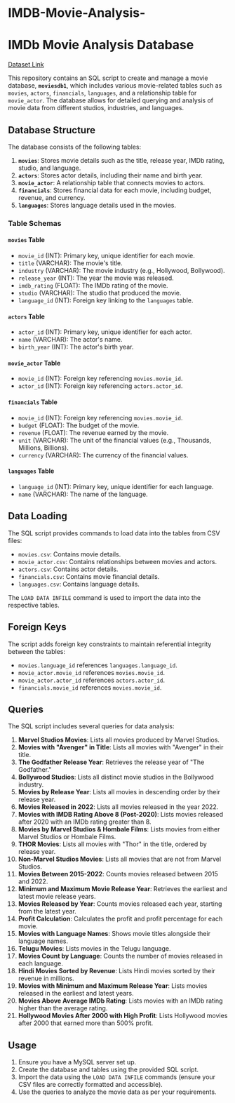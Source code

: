 ﻿# IMDB-Movie-Analysis-
# IMDb Movie Analysis Database
[Dataset Link](https://docs.google.com/spreadsheets/d/1in1xkssJYKpXloGGQaMTcfaAwYx3mSoM/edit?gid=839469216#gid=839469216)

This repository contains an SQL script to create and manage a movie database, **`moviesdb1`**, which includes various movie-related tables such as `movies`, `actors`, `financials`, `languages`, and a relationship table for `movie_actor`. The database allows for detailed querying and analysis of movie data from different studios, industries, and languages.

## Database Structure

The database consists of the following tables:

1. **`movies`**: Stores movie details such as the title, release year, IMDb rating, studio, and language.
2. **`actors`**: Stores actor details, including their name and birth year.
3. **`movie_actor`**: A relationship table that connects movies to actors.
4. **`financials`**: Stores financial data for each movie, including budget, revenue, and currency.
5. **`languages`**: Stores language details used in the movies.

### Table Schemas

#### `movies` Table
- `movie_id` (INT): Primary key, unique identifier for each movie.
- `title` (VARCHAR): The movie's title.
- `industry` (VARCHAR): The movie industry (e.g., Hollywood, Bollywood).
- `release_year` (INT): The year the movie was released.
- `imdb_rating` (FLOAT): The IMDb rating of the movie.
- `studio` (VARCHAR): The studio that produced the movie.
- `language_id` (INT): Foreign key linking to the `languages` table.

#### `actors` Table
- `actor_id` (INT): Primary key, unique identifier for each actor.
- `name` (VARCHAR): The actor's name.
- `birth_year` (INT): The actor's birth year.

#### `movie_actor` Table
- `movie_id` (INT): Foreign key referencing `movies.movie_id`.
- `actor_id` (INT): Foreign key referencing `actors.actor_id`.

#### `financials` Table
- `movie_id` (INT): Foreign key referencing `movies.movie_id`.
- `budget` (FLOAT): The budget of the movie.
- `revenue` (FLOAT): The revenue earned by the movie.
- `unit` (VARCHAR): The unit of the financial values (e.g., Thousands, Millions, Billions).
- `currency` (VARCHAR): The currency of the financial values.

#### `languages` Table
- `language_id` (INT): Primary key, unique identifier for each language.
- `name` (VARCHAR): The name of the language.

## Data Loading

The SQL script provides commands to load data into the tables from CSV files:

- `movies.csv`: Contains movie details.
- `movie_actor.csv`: Contains relationships between movies and actors.
- `actors.csv`: Contains actor details.
- `financials.csv`: Contains movie financial details.
- `languages.csv`: Contains language details.

The `LOAD DATA INFILE` command is used to import the data into the respective tables.

## Foreign Keys

The script adds foreign key constraints to maintain referential integrity between the tables:

- `movies.language_id` references `languages.language_id`.
- `movie_actor.movie_id` references `movies.movie_id`.
- `movie_actor.actor_id` references `actors.actor_id`.
- `financials.movie_id` references `movies.movie_id`.

## Queries

The SQL script includes several queries for data analysis:

1. **Marvel Studios Movies**: Lists all movies produced by Marvel Studios.
2. **Movies with "Avenger" in Title**: Lists all movies with "Avenger" in their title.
3. **The Godfather Release Year**: Retrieves the release year of "The Godfather."
4. **Bollywood Studios**: Lists all distinct movie studios in the Bollywood industry.
5. **Movies by Release Year**: Lists all movies in descending order by their release year.
6. **Movies Released in 2022**: Lists all movies released in the year 2022.
7. **Movies with IMDB Rating Above 8 (Post-2020)**: Lists movies released after 2020 with an IMDb rating greater than 8.
8. **Movies by Marvel Studios & Hombale Films**: Lists movies from either Marvel Studios or Hombale Films.
9. **THOR Movies**: Lists all movies with "Thor" in the title, ordered by release year.
10. **Non-Marvel Studios Movies**: Lists all movies that are not from Marvel Studios.
11. **Movies Between 2015-2022**: Counts movies released between 2015 and 2022.
12. **Minimum and Maximum Movie Release Year**: Retrieves the earliest and latest movie release years.
13. **Movies Released by Year**: Counts movies released each year, starting from the latest year.
14. **Profit Calculation**: Calculates the profit and profit percentage for each movie.
15. **Movies with Language Names**: Shows movie titles alongside their language names.
16. **Telugu Movies**: Lists movies in the Telugu language.
17. **Movies Count by Language**: Counts the number of movies released in each language.
18. **Hindi Movies Sorted by Revenue**: Lists Hindi movies sorted by their revenue in millions.
19. **Movies with Minimum and Maximum Release Year**: Lists movies released in the earliest and latest years.
20. **Movies Above Average IMDb Rating**: Lists movies with an IMDb rating higher than the average rating.
21. **Hollywood Movies After 2000 with High Profit**: Lists Hollywood movies after 2000 that earned more than 500% profit.

## Usage

1. Ensure you have a MySQL server set up.
2. Create the database and tables using the provided SQL script.
3. Import the data using the `LOAD DATA INFILE` commands (ensure your CSV files are correctly formatted and accessible).
4. Use the queries to analyze the movie data as per your requirements.

